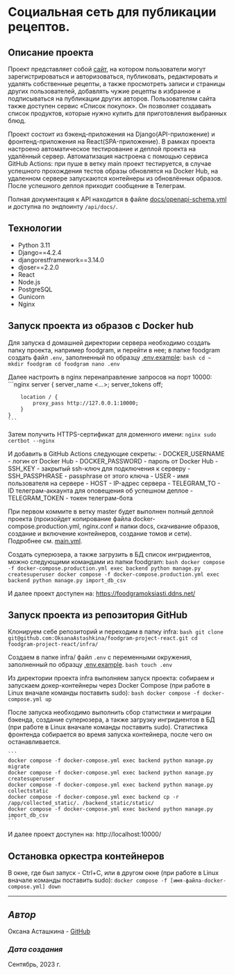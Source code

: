 # Cоциальная сеть для публикации рецептов.

## Описание проекта

Проект представляет собой [сайт](https://foodgramoksiasti.ddns.net/), на котором пользователи могут зарегистрироваться и авторизоваться, публиковать, редактировать и удалять собственные рецепты, а также просмотреть записи и страницы других пользователей, добавлять чужие рецепты в избранное и подписываться на публикации других авторов. Пользователям сайта также доступен сервис «Список покупок». Он позволяет создавать список продуктов, которые нужно купить для приготовления выбранных блюд.

Проект состоит из бэкенд-приложения на Django(API-приложение) и фронтенд-приложения на React(SPA-приложение). 
В рамках проекта настроено автоматическое тестирование и деплой проекта на удалённый сервер. Автоматизация настроена с помощью сервиса GitHub Actions: при пуше в ветку main проект тестируется, в случае успешного прохождения тестов образы обновлятся на Docker Hub, на удаленном сервере запускаются контейнеры из обновлённых образов.
После успешного деплоя приходит сообщение в Телеграм.

Полная документация к API находится в файле [docs/openapi-schema.yml](docs/openapi-schema.yml) и доступна по эндпоинту `/api/docs/`.

## Технологии

 - Python 3.11
 - Django==4.2.4
 - djangorestframework==3.14.0
 - djoser==2.2.0
 - React
 - Node.js
 - PostgreSQL
 - Gunicorn
 - Nginx


## Запуск проекта из образов с Docker hub

Для запуска d домашней директории сервера необходимо создать папку проекта, например foodgram, и перейти в нее; в папке foodgram создать файл `.env`, заполненный по образцу [.env.example](infra/.env.example):
    ```bash
    cd ~
    mkdir foodgram
    cd foodgram
    nano .env
    ```

Далее настроить в nginx перенаправление запросов на порт 10000:
    ```nginx
    server {
        server_name <...>;
        server_tokens off;

        location / {
            proxy_pass http://127.0.0.1:10000;
        }
    }
    ```

Затем получить HTTPS-сертификат для доменного имени:
    ```nginx
    sudo certbot --nginx
    ```

И добавить в GitHub Actions следующие секреты:
    - DOCKER_USERNAME - логин от Docker Hub
    - DOCKER_PASSWORD - пароль от Docker Hub
    - SSH_KEY - закрытый ssh-ключ для подключения к серверу
    - SSH_PASSPHRASE - passphrase от этого ключа
    - USER - имя пользователя на сервере
    - HOST - IP-адрес сервера
    - TELEGRAM_TO - ID телеграм-аккаунта для оповещения об успешном деплое
    - TELEGRAM_TOKEN - токен телеграм-бота

При первом коммите в ветку master будет выполнен полный деплой проекта (произойдет копирование файла docker-compose.production.yml, nginx.conf и папки docs, скачивание образов, создание и включение контейнеров, создание томов и сети). Подробнее см. [main.yml](.github/workflows/main.yml).

Создать суперюзера, а также загрузить в БД список ингридиентов, можно следующими командами из папки foodgram:
    ```bash
    docker compose -f docker-compose.production.yml exec backend python manage.py createsuperuser
    docker compose -f docker-compose.production.yml exec backend python manage.py import_db_csv
    ```

И далее проект доступен на:
https://foodgramoksiasti.ddns.net/


## Запуск проекта из репозитория GitHub

Клонируем себе репозиторий и переходим в папку infra:
    ```bash
    git clone git@github.com:OksanaAstashkina/foodgram-project-react.git
    cd foodgram-project-react/infra/
    ```

Создаем в папке infra/ файл `.env` с переменными окружения, заполненный по образцу [.env.example](infra/.env.example).
    ```bash
    touch .env
    ```

Из директории проекта infra выполняем запуск проекта: собираем и запускаем докер-контейнеры через Docker Compose (при работе в Linux вначале команды поставить sudo):
    ```bash
    docker compose -f docker-compose.yml up
    ```

После запуска необходимо выполнить сбор статистики и миграции бэкенда, создание суперюзера, а также загрузку ингридиентов в БД (при работе в Linux вначале команды поставить sudo). Статистика фронтенда собирается во время запуска контейнера, после чего он останавливается.

    ```
    docker compose -f docker-compose.yml exec backend python manage.py migrate
    docker compose -f docker-compose.yml exec backend python manage.py createsuperuser
    docker compose -f docker-compose.yml exec backend python manage.py collectstatic
    docker compose -f docker-compose.yml exec backend cp -r /app/collected_static/. /backend_static/static/
    docker compose -f docker-compose.yml exec backend python manage.py import_db_csv
    ```

И далее проект доступен на:
http://localhost:10000/

## Остановка оркестра контейнеров
В окне, где был запуск - Ctrl+С, или в другом окне (при работе в Linux вначале команды поставить sudo):
`docker compose -f [имя-файла-docker-compose.yml] down`

***
## *Автор*
Оксана Асташкина - [GitHub](https://github.com/OksanaAstashkina)

### *Дата создания*
Сентябрь, 2023 г.
